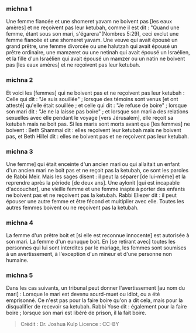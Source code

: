 
### michna 1
Une femme fiancée et une shomeret yavam ne boivent pas [les eaux amères] et ne reçoivent pas leur ketubah, comme il est dit : "Quand une femme, étant sous son mari, s'égarera"(Nombres 5:29), ceci exclut une femme fiancée et une shomeret yavam. Une veuve qui avait épousé un grand prêtre, une femme divorcée ou une halutzah qui avait épousé un prêtre ordinaire, une mamzeret ou une netinah qui avait épousé un Israélien, et la fille d'un Israélien qui avait épousé un mamzer ou un natin ne boivent pas [les eaux amères] et ne reçoivent pas leur ketubah.

### michna 2
Et voici les [femmes] qui ne boivent pas et ne reçoivent pas leur ketubah : Celle qui dit : "Je suis souillée" ; lorsque des témoins sont venus [et ont attesté] qu'elle était souillée ; et celle qui dit : "Je refuse de boire" ; lorsque son mari dit : "Je ne la laisse pas boire" ; et lorsque son mari a des relations sexuelles avec elle pendant le voyage [vers Jérusalem], elle reçoit sa ketubah mais ne boit pas. Si les maris sont morts avant que [les femmes] ne boivent : Beth Shammai dit : elles reçoivent leur ketubah mais ne boivent pas, et Beth Hillel dit : elles ne boivent pas et ne reçoivent pas leur ketubah.

### michna 3
Une femme] qui était enceinte d'un ancien mari ou qui allaitait un enfant d'un ancien mari ne boit pas et ne reçoit pas la ketubah, ce sont les paroles de Rabbi Meir. Mais les sages disent : il peut la séparer [de lui-même] et la reprendre après la période [de deux ans]. Une aylonit [qui est incapable d'accoucher], une vieille femme et une femme inapte à porter des enfants ne boivent pas et ne reçoivent pas la ketubah. Rabbi Eliezer dit : il peut épouser une autre femme et être fécond et multiplier avec elle. Toutes les autres femmes boivent ou ne reçoivent pas la ketubah.

### michna 4
La femme d'un prêtre boit et [si elle est reconnue innocente] est autorisée à son mari. La femme d'un eunuque boit. En [se retirant avec] toutes les personnes qui lui sont interdites par le mariage, les femmes sont soumises à un avertissement, à l'exception d'un mineur et d'une personne non humaine.

### michna 5
Dans les cas suivants, un tribunal peut donner l'avertissement [au nom du mari] : Lorsque le mari est devenu sourd-muet ou idiot, ou a été emprisonné. Ce n'est pas pour la faire boire qu'on a dit cela, mais pour la disqualifier de recevoir sa ketubah. Rabbi Yose dit : également pour la faire boire ; lorsque son mari est libéré de prison, il la fait boire.

>Crédit : Dr. Joshua Kulp
>Licence : CC-BY